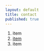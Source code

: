 ```yaml
---
layout: default
title: contact
published: true
---
```



1. item
2. [item](http://praekelt.github.io/handbook/2015/06/07/Welcome-to-Praekelt.html)
3. item

